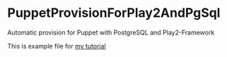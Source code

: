 PuppetProvisionForPlay2AndPgSql
===============================

Automatic provision for Puppet with PostgreSQL and Play2-Framework

This is example file for [my tutorial](http://blog.lisik.it/setting-play2-project-on-vagrant-with-puppet)
